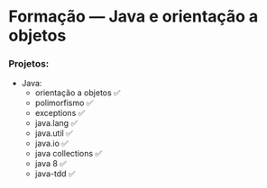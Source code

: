 # Formação — Java e orientação a objetos

### Projetos:

- Java:
  - orientação a objetos ✅
  - polimorfismo ✅
  - exceptions ✅
  - java.lang ✅
  - java.util ✅
  - java.io ✅
  - java collections ✅
  - java 8 ✅
  - java-tdd ✅